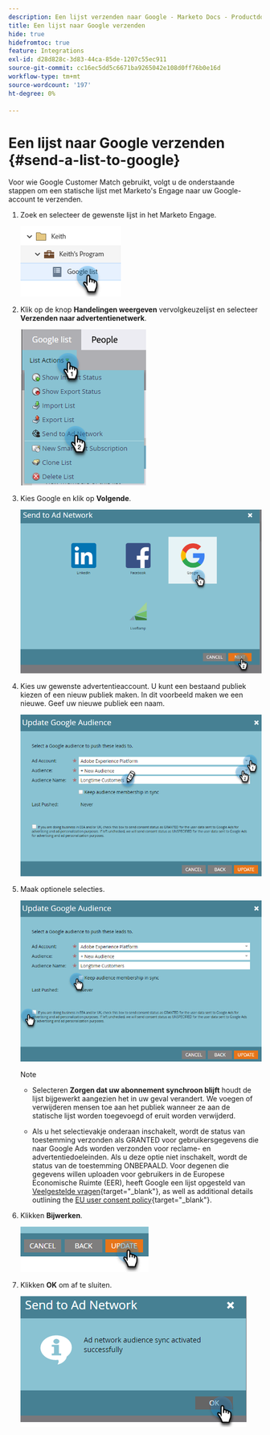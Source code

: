 ```yaml
---
description: Een lijst verzenden naar Google - Marketo Docs - Productdocumentatie
title: Een lijst naar Google verzenden
hide: true
hidefromtoc: true
feature: Integrations
exl-id: d28d828c-3d83-44ca-85de-1207c55ec911
source-git-commit: cc16ec5dd5c6671ba9265042e108d0ff76b0e16d
workflow-type: tm+mt
source-wordcount: '197'
ht-degree: 0%

---
```


# Een lijst naar Google verzenden {#send-a-list-to-google}

Voor wie Google Customer Match gebruikt, volgt u de onderstaande stappen om een statische lijst met Marketo&#39;s Engage naar uw Google-account te verzenden.

1. Zoek en selecteer de gewenste lijst in het Marketo Engage.

   ![](assets/send-a-list-to-google-1.png)

1. Klik op de knop **Handelingen weergeven** vervolgkeuzelijst en selecteer **Verzenden naar advertentienetwerk**.

   ![](assets/send-a-list-to-google-2.png)

1. Kies Google en klik op **Volgende**.

   ![](assets/send-a-list-to-google-3.png)

1. Kies uw gewenste advertentieaccount. U kunt een bestaand publiek kiezen of een nieuw publiek maken. In dit voorbeeld maken we een nieuwe. Geef uw nieuwe publiek een naam.

   ![](assets/send-a-list-to-google-4.png)

1. Maak optionele selecties.

   ![](assets/send-a-list-to-google-5.png)

   >[!NOTE]
   >
   >* Selecteren **Zorgen dat uw abonnement synchroon blijft** houdt de lijst bijgewerkt aangezien het in uw geval verandert. We voegen of verwijderen mensen toe aan het publiek wanneer ze aan de statische lijst worden toegevoegd of eruit worden verwijderd.
   >
   >* Als u het selectievakje onderaan inschakelt, wordt de status van toestemming verzonden als GRANTED voor gebruikersgegevens die naar Google Ads worden verzonden voor reclame- en advertentiedoeleinden. Als u deze optie niet inschakelt, wordt de status van de toestemming ONBEPAALD. Voor degenen die gegevens willen uploaden voor gebruikers in de Europese Economische Ruimte (EER), heeft Google een lijst opgesteld van [Veelgestelde vragen](https://support.google.com/google-ads/answer/14310715){target="_blank"}, as well as additional details outlining the [EU user consent policy](https://www.google.com/about/company/user-consent-policy/){target="_blank"}.

1. Klikken **Bijwerken**.

   ![](assets/send-a-list-to-google-6.png)

1. Klikken **OK** om af te sluiten.

   ![](assets/send-a-list-to-google-7.png)
